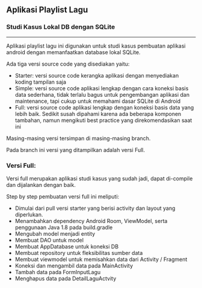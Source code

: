 ## Aplikasi Playlist Lagu
### Studi Kasus Lokal DB dengan SQLite

---

Aplikasi playlist lagu ini digunakan untuk studi kasus pembuatan aplikasi android dengan memanfaatkan database lokal SQLite.

Ada tiga versi source code yang disediakan yaitu:

- Starter: versi source code kerangka aplikasi dengan menyediakan koding tampilan saja
- Simple: versi source code aplikasi lengkap dengan cara koneksi basis data sederhana, tidak terlalu bagus untuk pengembangan aplikasi dan maintenance, tapi cukup untuk memahami dasar SQLite di Android
- Full: versi source code aplikasi lengkap dengan koneksi basis data yang lebih baik. Sedikit susah dipahami karena ada beberapa komponen tambahan, namun mengikuti best practice yang direkomendasikan saat ini

Masing-masing versi tersimpan di masing-masing branch.

Pada branch ini versi yang ditampilkan adalah versi Full.

### Versi Full:

Versi full merupakan aplikasi studi kasus yang sudah jadi, dapat di-compile dan dijalankan dengan baik.

Step by step pembuatan versi full ini meliputi:

- Dimulai dari pull versi starter yang berisi activity dan layout yang diperlukan.
- Menambahkan dependency Android Room, ViewModel, serta penggunaan Java 1.8 pada build.gradle
- Mengubah model menjadi entity
- Membuat DAO untuk model
- Membuat AppDatabase untuk koneksi DB
- Membuat repository untuk fleksibilitas sumber data
- Membuat viewmodel untuk memisahkan data dari Activity / Fragment
- Koneksi dan mengambil data pada MainActivity
- Tambah data pada FormInputLagu
- Menghapus data pada DetailLaguActvity
